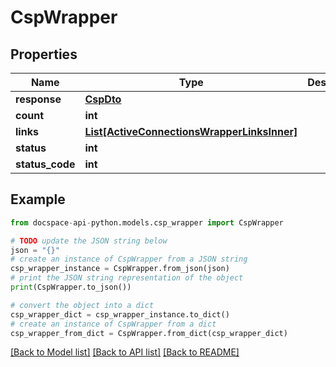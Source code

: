 # CspWrapper

## Properties

Name | Type | Description | Notes
------------ | ------------- | ------------- | -------------
**response** | [**CspDto**](CspDto.md) |  | [optional] 
**count** | **int** |  | [optional] 
**links** | [**List[ActiveConnectionsWrapperLinksInner]**](ActiveConnectionsWrapperLinksInner.md) |  | [optional] 
**status** | **int** |  | [optional] 
**status_code** | **int** |  | [optional] 

## Example

```python
from docspace-api-python.models.csp_wrapper import CspWrapper

# TODO update the JSON string below
json = "{}"
# create an instance of CspWrapper from a JSON string
csp_wrapper_instance = CspWrapper.from_json(json)
# print the JSON string representation of the object
print(CspWrapper.to_json())

# convert the object into a dict
csp_wrapper_dict = csp_wrapper_instance.to_dict()
# create an instance of CspWrapper from a dict
csp_wrapper_from_dict = CspWrapper.from_dict(csp_wrapper_dict)
```
[[Back to Model list]](../README.md#documentation-for-models) [[Back to API list]](../README.md#documentation-for-api-endpoints) [[Back to README]](../README.md)


